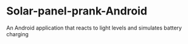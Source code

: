 # Solar-panel-prank-Android
An Android application that reacts to light levels and simulates battery charging
